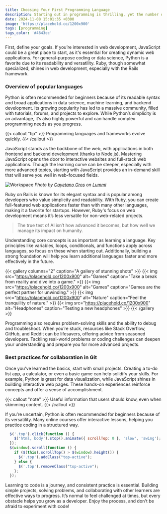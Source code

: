 ```yaml
---
title: Choosing Your First Programming Language
description: Starting out in programming is thrilling, yet the number of languages available makes it difficult to decide where to begin.
date: 2024-11-08 15:01:35 +0300
image: 'https://placehold.co/1200x900'
tags: [programming]
tags_color: '#4643ec'
---
```


First, define your goals. If you’re interested in web development, JavaScript could be a great place to start, as it's essential for creating dynamic web applications. For general-purpose coding or data science, Python is a favorite due to its readability and versatility. Ruby, though somewhat specialized, shines in web development, especially with the Rails framework.

### Overview of popular languages

Python is often recommended for beginners because of its readable syntax and broad applications in data science, machine learning, and backend development. Its growing popularity has led to a massive community, filled with tutorials, forums, and projects to explore. While Python’s simplicity is an advantage, it’s also highly powerful and can handle complex programming needs as you progress.

{{< callout "tip" >}}
Programming languages and frameworks evolve quickly.
{{< /callout >}}

JavaScript stands as the backbone of the web, with applications in both frontend and backend development (thanks to Node.js). Mastering JavaScript opens the door to interactive websites and full-stack web applications. Though the learning curve can be steeper, especially with more advanced topics, starting with JavaScript provides an in-demand skill that will serve you well in web-focused fields.

![Workspace](https://placehold.co/1200x900)
*Photo by [Cayetano Gros](https://placehold.co/1200x900) on [Lummi](https://placehold.co/1200x900)*

Ruby on Rails is known for its elegant syntax and is popular among developers who value simplicity and readability. With Ruby, you can create full-featured web applications faster than with many other languages, making it a favorite for startups. However, Ruby's focus on web development means it’s less versatile for non-web-related projects.

> The true test of AI isn’t how advanced it becomes, but how well we manage its impact on humanity.

Understanding core concepts is as important as learning a language. Key principles like variables, loops, conditionals, and functions apply across languages, so focus on these when starting out. Additionally, building a strong foundation will help you learn additional languages faster and more effectively in the future.

{{< gallery columns="2" caption="A gallery of stunning shots" >}}
  {{< img src="https://placehold.co/1200x900" alt="Games" caption="Take a break from reality and dive into a game." >}}
  {{< img src="https://placehold.co/1200x900" alt="Games" caption="Games are the perfect partner for unwinding." >}}
  {{< img src="https://placehold.co/1200x900" alt="Nature" caption="Feel the tranquility of nature." >}}
  {{< img src="https://placehold.co/1200x900" alt="Headphones" caption="Testing a new headphones" >}}
{{< /gallery >}}

Programming also requires problem-solving skills and the ability to debug and troubleshoot. When you’re stuck, resources like Stack Overflow, GitHub, and Reddit can be lifesavers, offering advice from seasoned developers. Tackling real-world problems or coding challenges can deepen your understanding and prepare you for more advanced projects.

### Best practices for collaboration in Git

Once you've learned the basics, start with small projects. Creating a to-do list app, a calculator, or even a basic game can help solidify your skills. For example, Python is great for data visualization, while JavaScript shines in building interactive web pages. These hands-on experiences reinforce concepts and offer a sense of accomplishment.

{{< callout "note" >}}
Useful information that users should know, even when skimming content.
{{< /callout >}}

If you’re uncertain, Python is often recommended for beginners because of its versatility. Many online courses offer interactive lessons, helping you practice coding in a structured way.

```js
  $('.top').click(function () {
    $('html, body').stop().animate({ scrollTop: 0 }, 'slow', 'swing');
  });
  $(window).scroll(function () {
    if ($(this).scrollTop() > $(window).height()) {
      $('.top').addClass("top-active");
    } else {
      $('.top').removeClass("top-active");
    };
  });
```

Learning to code is a journey, and consistent practice is essential. Building simple projects, solving problems, and collaborating with other learners are effective ways to progress. It’s normal to feel challenged at times, but every obstacle helps you grow as a developer. Enjoy the process, and don't be afraid to experiment with code!